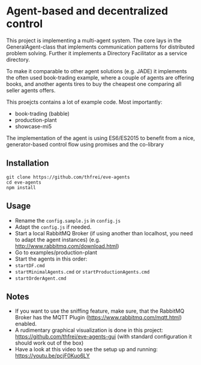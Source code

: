Agent-based and decentralized control
========================

This project is implementing a multi-agent system.
The core lays in the GeneralAgent-class that implements communication patterns for distributed problem solving.
Further it implements a Directory Facilitator as a service directory.

To make it comparable to other agent solutions (e.g. JADE) it implements the often used book-trading example, where a
couple of agents are offering books, and another agents tires to buy the cheapest one comparing all seller agents offers.

This proejcts contains a lot of example code. Most importantly:
* book-trading (babble)
* production-plant
* showcase-mi5

The implementation of the agent is using ES6/ES2015 to benefit from a nice, generator-based control flow using promises
and the co-library

Installation
-------------

```
git clone https://github.com/thfrei/eve-agents
cd eve-agents
npm install
```

Usage
-------

* Rename the `config.sample.js` in `config.js`
* Adapt the `config.js` if needed.
* Start a local RabbitMQ Broker (if using another than localhost, you need to adapt the agent instances) (e.g.
http://www.rabbitmq.com/download.html)
* Go to examples/production-plant
* Start the agents in this order:
 * `startDF.cmd`
 * `startMinimalAgents.cmd` or `startProductionAgents.cmd`
 * `startOrderAgent.cmd`

Notes
-------
* If you want to use the sniffing feature, make sure, that the RabbitMQ Broker has the MQTT Plugin
(https://www.rabbitmq.com/mqtt.html) enabled.
* A rudimentary graphical visualization is done in this project: https://github.com/thfrei/eve-agents-gui
(with standard configuration it should work out of the box)
* Have a look at this video to see the setup up and running: https://youtu.be/pcjF0Kuo6LY
